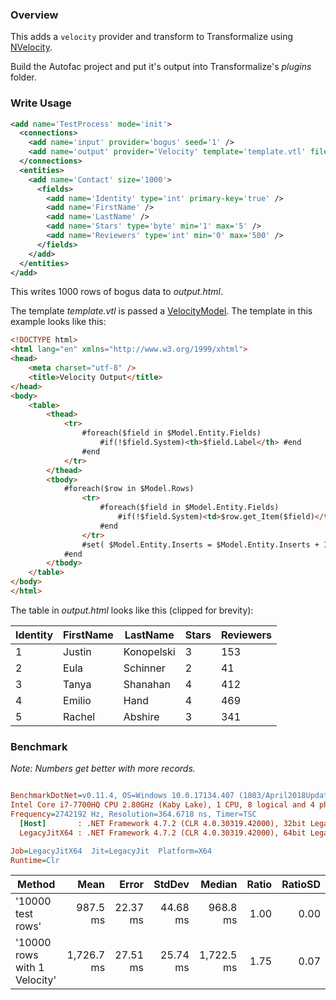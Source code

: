 ### Overview

This adds a `velocity` provider and transform to Transformalize using [NVelocity](https://www.nuget.org/packages/NVelocity).  

Build the Autofac project and put it's output into Transformalize's *plugins* folder.

### Write Usage

```xml
<add name='TestProcess' mode='init'>
  <connections>
    <add name='input' provider='bogus' seed='1' />
    <add name='output' provider='Velocity' template='template.vtl' file='output.html' />
  </connections>
  <entities>
    <add name='Contact' size='1000'>
      <fields>
        <add name='Identity' type='int' primary-key='true' />
        <add name='FirstName' />
        <add name='LastName' />
        <add name='Stars' type='byte' min='1' max='5' />
        <add name='Reviewers' type='int' min='0' max='500' />
      </fields>
    </add>
  </entities>
</add>
```

This writes 1000 rows of bogus data to *output.html*.

The template *template.vtl* is passed a [VelocityModel](https://github.com/dalenewman/Transformalize.Provider.Velocity/blob/master/src/Transformalize.Provider.Velocity/VelocityModel.cs).  The template in this example looks like this:

```html
<!DOCTYPE html>
<html lang="en" xmlns="http://www.w3.org/1999/xhtml">
<head>
    <meta charset="utf-8" />
    <title>Velocity Output</title>
</head>
<body>
    <table>
        <thead>
            <tr>
                #foreach($field in $Model.Entity.Fields)
                    #if(!$field.System)<th>$field.Label</th> #end
                #end
            </tr>
        </thead>
        <tbody>
            #foreach($row in $Model.Rows)
                <tr>
                    #foreach($field in $Model.Entity.Fields)
                        #if(!$field.System)<td>$row.get_Item($field)</td> #end
                    #end
                </tr>
                #set( $Model.Entity.Inserts = $Model.Entity.Inserts + 1 )
            #end
        </tbody>
    </table>
</body>
</html>
```

The table in *output.html* looks like this (clipped for brevity):

<table>
        <thead>
            <tr>
                    <th>Identity</th>
                    <th>FirstName</th>
                    <th>LastName</th>
                    <th>Stars</th>
                    <th>Reviewers</th>
            </tr>
        </thead>
        <tbody>
                <tr>
                        <td>1</td>
                        <td>Justin</td>
                        <td>Konopelski</td>
                        <td>3</td>
                        <td>153</td>
                </tr>
                <tr>
                        <td>2</td>
                        <td>Eula</td>
                        <td>Schinner</td>
                        <td>2</td>
                        <td>41</td>
                </tr>
                <tr>
                        <td>3</td>
                        <td>Tanya</td>
                        <td>Shanahan</td>
                        <td>4</td>
                        <td>412</td>
                </tr>
                <tr>
                        <td>4</td>
                        <td>Emilio</td>
                        <td>Hand</td>
                        <td>4</td>
                        <td>469</td>
                </tr>
                <tr>
                        <td>5</td>
                        <td>Rachel</td>
                        <td>Abshire</td>
                        <td>3</td>
                        <td>341</td>
                </tr>
    </tbody>
</table>

### Benchmark

*Note: Numbers get better with more records.*

``` ini

BenchmarkDotNet=v0.11.4, OS=Windows 10.0.17134.407 (1803/April2018Update/Redstone4)
Intel Core i7-7700HQ CPU 2.80GHz (Kaby Lake), 1 CPU, 8 logical and 4 physical cores
Frequency=2742192 Hz, Resolution=364.6718 ns, Timer=TSC
  [Host]       : .NET Framework 4.7.2 (CLR 4.0.30319.42000), 32bit LegacyJIT-v4.7.3221.0
  LegacyJitX64 : .NET Framework 4.7.2 (CLR 4.0.30319.42000), 64bit LegacyJIT/clrjit-v4.7.3221.0;compatjit-v4.7.3221.0

Job=LegacyJitX64  Jit=LegacyJit  Platform=X64  
Runtime=Clr  

```
|                       Method |       Mean |    Error |   StdDev |     Median | Ratio | RatioSD |
|----------------------------- |-----------:|---------:|---------:|-----------:|------:|--------:|
|            &#39;10000 test rows&#39; |   987.5 ms | 22.37 ms | 44.68 ms |   968.8 ms |  1.00 |    0.00 |
| &#39;10000 rows with 1 Velocity&#39; | 1,726.7 ms | 27.51 ms | 25.74 ms | 1,722.5 ms |  1.75 |    0.07 |
